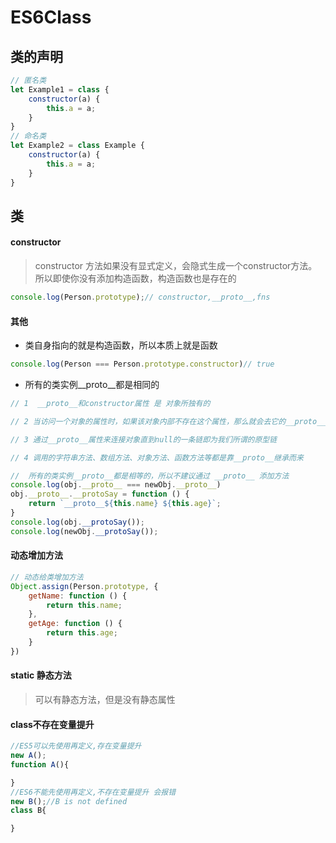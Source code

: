 # ES6Class

## 类的声明

```js
// 匿名类
let Example1 = class {
    constructor(a) {
        this.a = a;
    }
}
// 命名类
let Example2 = class Example {
    constructor(a) {
        this.a = a;
    }
}
```

## 类

#### constructor

> constructor 方法如果没有显式定义，会隐式生成一个constructor方法。所以即使你没有添加构造函数，构造函数也是存在的

```js
console.log(Person.prototype);// constructor,__proto__,fns
```


#### 其他

+ 类自身指向的就是构造函数，所以本质上就是函数

```js
console.log(Person === Person.prototype.constructor)// true
```

+ 所有的类实例__proto__都是相同的

```js
// 1  __proto__和constructor属性 是 对象所独有的

// 2 当访问一个对象的属性时，如果该对象内部不存在这个属性，那么就会去它的__proto__属性所指向的那个对象（可以理解为父对象）里找，如果父对象也不存在这个属性，则继续往父对象的__proto__属性所指向的那个对象

// 3 通过__proto__属性来连接对象直到null的一条链即为我们所谓的原型链

// 4 调用的字符串方法、数组方法、对象方法、函数方法等都是靠__proto__继承而来
```


```js
//  所有的类实例__proto__都是相等的，所以不建议通过 __proto__ 添加方法
console.log(obj.__proto__ === newObj.__proto__) 
obj.__proto__.__protoSay = function () {
    return `__proto__${this.name} ${this.age}`;
}
console.log(obj.__protoSay());
console.log(newObj.__protoSay());
```


#### 动态增加方法

```js
// 动态给类增加方法
Object.assign(Person.prototype, {
    getName: function () {
        return this.name;
    },
    getAge: function () {
        return this.age;
    }
})
```

#### static 静态方法

> 可以有静态方法，但是没有静态属性


#### class不存在变量提升

```js
//ES5可以先使用再定义,存在变量提升
new A();
function A(){

}
//ES6不能先使用再定义,不存在变量提升 会报错
new B();//B is not defined
class B{

}
```